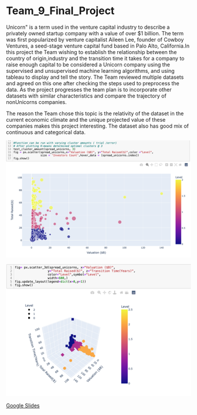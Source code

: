 # Team_9_Final_Project

Unicorn" is a term used in the venture capital industry to describe a privately owned startup company with a value of over $1 billion. The term was first popularized by venture capitalist Aileen Lee, founder of Cowboy Ventures, a seed-stage venture capital fund based in Palo Alto, California.In this project the Team wishing to establish the relationship between the country of origin,industry and the transition time it takes for a company to raise enough capital to be considered a Unicorn company using the supervised and unsupervised machine learning algorithms, and using tableau to display and tell the story. The Team reviewed multiple datasets and agreed on this one after checking the steps used to preprocess the data. As the project progresses the team plan is to incorporate other datasets with similar characteristics and compare the trajectory of nonUnicorns companies.

The reason the Team chose this topic is the relativity of the dataset in the current economic climate and the unique projected value of these companies makes this project interesting. The dataset also has good mix of continuous and categorical data.

![screenshot](Resources/Screenshots/K_means_cluster_plot.png)


![screenshot](Resources/Screenshots/3d_k_means.png)


[Google Slides](https://utoronto-my.sharepoint.com/:p:/r/personal/dhru_gohil_mail_utoronto_ca/_layouts/15/[…]action=default&cid=2f5179d3-f147-4f56-97b1-418b371fe4a1) 


